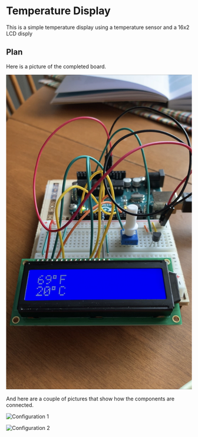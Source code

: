 # Temperature Display

This is a simple temperature display using a temperature sensor and a 16x2 LCD disply

## Plan

Here is a picture of the completed board.

![Display in action](IMG_4701.jpg)

And here are a couple of pictures that show how the components are connected.

![Configuration 1](IMG_4699.HEIC)

![Configuration 2](IMG_4700.HEIC)
